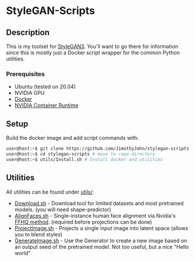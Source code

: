 # StyleGAN-Scripts

## Description

This is my toolset for [StyleGAN3](https://github.com/NVlabs/stylegan3/). You'll want to go there for information since this is mostly just a Docker script wrapper for the common Python utilities.

### Prerequisites

* Ubuntu (tested on 20.04)
* NVIDIA GPU
* [Docker](https://docs.docker.com/engine/install/ubuntu/#install-using-the-convenience-script)
* [NVIDIA Container Runtime](https://docs.docker.com/config/containers/resource_constraints/#gpuhttps://ngc.nvidia.com/signin)

## Setup

Build the docker image and add script commands with:

```bash
user@host:~$ git clone https://github.com/JimothyJohn/stylegan-scripts # clone repo
user@host:~$ cd stylegan-scripts # move to repo directory
user@host:~$ utils/Install.sh # Install docker and utilities
```

## Utilities

All utilities can be found under [utils/](./utils):

* [Download.sh](./utils/Download.sh) - Download tool for limited datasets and most pretrained models. (you will need shape-predictor)
* [AlignFaces.sh](./utils/AlignFaces.sh) - Single-instance human face alignment via Nvidia's [FFHQ method](https://github.com/NVlabs/ffhq-dataset/blob/master/download_ffhq.py). (required before projections can be done)
* [ProjectImage.sh](./utils/ProjectImage.sh) - Projects a single input image into latent space (allows you to blend styles)
* [GenerateImage.sh](./utils/GenerateImage.sh) - Use the Generator to create a new image based on an output seed of the pretrained model. Not too useful, but a nice "Hello world"
